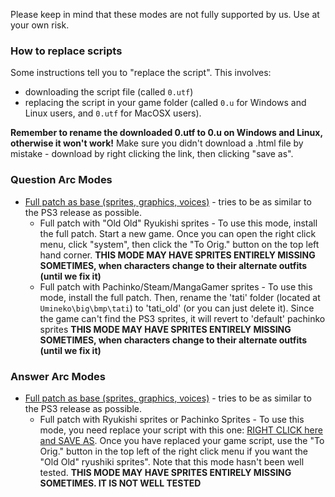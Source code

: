 Please keep in mind that these modes are not fully supported by us. Use at your own risk.

### How to replace scripts

Some instructions tell you to "replace the script". This involves:

- downloading the script file (called `0.utf`)
- replacing the script in your game folder (called `0.u` for Windows and Linux users, and `0.utf` for MacOSX users).

**Remember to rename the downloaded 0.utf to 0.u on Windows and Linux, otherwise it won't work!**
Make sure you didn't download a .html file by mistake - download by right clicking the link, then clicking "save as".

### Question Arc Modes

- [Full patch as base (sprites, graphics, voices)](https://07th-mod.com/wiki/Umineko/Umineko-Part-1---Voice-and-Graphics-Patch) - tries to be as similar to the PS3 release as possible.
  - Full patch with "Old Old" Ryukishi sprites - To use this mode, install the full patch. Start a new game. Once you can open the right click menu, click "system", then click the "To Orig." button on the top left hand corner. **THIS MODE MAY HAVE SPRITES ENTIRELY MISSING SOMETIMES, when characters change to their alternate outfits (until we fix it)**
  - Full patch with Pachinko/Steam/MangaGamer sprites - To use this mode, install the full patch. Then, rename the 'tati' folder (located at `Umineko\big\bmp\tati`) to 'tati_old' (or you can just delete it). Since the game can't find the PS3 sprites, it will revert to 'default' pachinko sprites **THIS MODE MAY HAVE SPRITES ENTIRELY MISSING SOMETIMES, when characters change to their alternate outfits (until we fix it)**

### Answer Arc Modes

- [Full patch as base (sprites, graphics, voices)](https://07th-mod.com/wiki/Umineko/Umineko-Part-1---Voice-and-Graphics-Patch) - tries to be as similar to the PS3 release as possible.
  - Full patch with Ryukishi sprites or Pachinko Sprites - To use this mode, you need replace your script with this one: [RIGHT CLICK here and SAVE AS](https://github.com/07th-mod/umineko-answer/raw/old_sprites/0.utf). Once you have replaced your game script, use the "To Orig." button in the top left of the right click menu if you want the "Old Old" ryushiki sprites". Note that this mode hasn't been well tested. **THIS MODE MAY HAVE SPRITES ENTIRELY MISSING SOMETIMES. IT IS NOT WELL TESTED**
